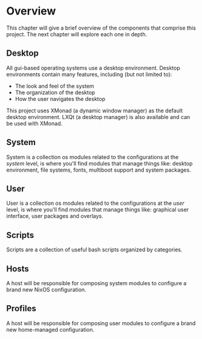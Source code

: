# Overview

This chapter will give a brief overview of the components that comprise this project. The next chapter will explore each one in depth.

## Desktop

All gui-based operating systems use a desktop environment. Desktop environments contain many features, including (but not limited to):

- The look and feel of the system
- The organization of the desktop
- How the user navigates the desktop

This project uses XMonad (a dynamic window manager) as the default desktop environment.
LXQt (a desktop manager) is also available and can be used with XMonad.

## System

System is a collection os modules related to the configurations at the _system_ level, is where you'll find modules that manage things like: desktop environment, file systems, fonts, multiboot support and system packages.

## User

User is a collection os modules related to the configurations at the _user_ level, is where you'll find modules that manage things like: graphical user interface, user packages and overlays.

## Scripts

Scripts are a collection of useful bash scripts organized by categories.

## Hosts

A host will be responsible for composing system modules to configure a brand new NixOS configuration.

## Profiles

A host will be responsible for composing user modules to configure a brand new home-managed configuration.
